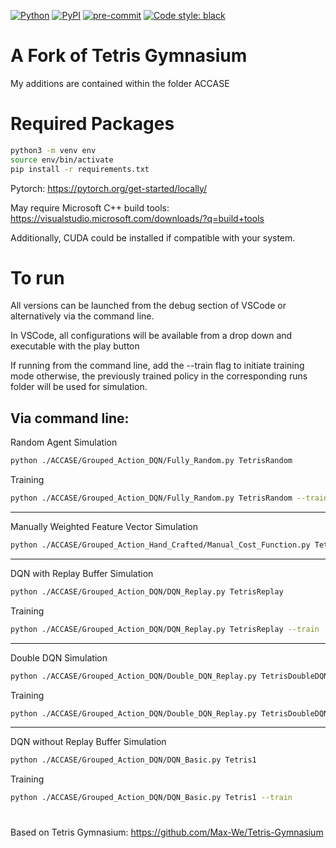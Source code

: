 [![Python](https://img.shields.io/pypi/pyversions/gymnasium.svg)](https://badge.fury.io/py/tetris-gymnasium)
[![PyPI](https://badge.fury.io/py/gymnasium.svg)](https://badge.fury.io/py/tetris-gymnasium)
[![pre-commit](https://img.shields.io/badge/pre--commit-enabled-brightgreen?logo=pre-commit&logoColor=white)](https://pre-commit.com/)
[![Code style: black](https://img.shields.io/badge/code%20style-black-000000.svg)](https://github.com/psf/black)

# A Fork of Tetris Gymnasium

My additions are contained within the folder ACCASE

# Required Packages
```bash
python3 -m venv env
source env/bin/activate
pip install -r requirements.txt
```
Pytorch: https://pytorch.org/get-started/locally/

May require Microsoft C++ build tools: https://visualstudio.microsoft.com/downloads/?q=build+tools

Additionally, CUDA could be installed if compatible with your system.

# To run

All versions can be launched from the debug section of VSCode or alternatively via the command line. 

In VSCode, all configurations will be available from a drop down and executable with the play button

If running from the command line, add the --train flag to initiate training mode otherwise, the previously trained
policy in the corresponding runs folder will be used for simulation.

Via command line:
-----------------------------------------
Random Agent
Simulation
```bash
python ./ACCASE/Grouped_Action_DQN/Fully_Random.py TetrisRandom
```
Training
```bash
python ./ACCASE/Grouped_Action_DQN/Fully_Random.py TetrisRandom --train
```
-----------------------------------------
Manually Weighted Feature Vector
Simulation
```bash
python ./ACCASE/Grouped_Action_Hand_Crafted/Manual_Cost_Function.py TetrisManualCost
```
-----------------------------------------
DQN with Replay Buffer
Simulation
```bash
python ./ACCASE/Grouped_Action_DQN/DQN_Replay.py TetrisReplay
```
Training
```bash
python ./ACCASE/Grouped_Action_DQN/DQN_Replay.py TetrisReplay --train
```
-----------------------------------------
Double DQN
Simulation
```bash
python ./ACCASE/Grouped_Action_DQN/Double_DQN_Replay.py TetrisDoubleDQN
```
Training
```bash
python ./ACCASE/Grouped_Action_DQN/Double_DQN_Replay.py TetrisDoubleDQN --train
```
-----------------------------------------
DQN without Replay Buffer
Simulation
```bash
python ./ACCASE/Grouped_Action_DQN/DQN_Basic.py Tetris1
```
Training
```bash
python ./ACCASE/Grouped_Action_DQN/DQN_Basic.py Tetris1 --train
```

#

Based on Tetris Gymnasium:
https://github.com/Max-We/Tetris-Gymnasium
